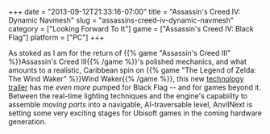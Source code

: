 +++
date = "2013-09-12T21:33:16-07:00"
title = "Assassin's Creed IV: Dynamic Navmesh"
slug = "assassins-creed-iv-dynamic-navmesh"
category = ["Looking Forward To It"]
game = ["Assassin's Creed IV: Black Flag"]
platform = ["PC"]
+++

As stoked as I am for the return of {{% game "Assassin's Creed III" %}}Assassin's Creed III{{% /game %}}'s polished mechanics, and what amounts to a realistic, Caribbean spin on {{% game "The Legend of Zelda: The Wind Waker" %}}Wind Waker{{% /game %}}, this new <a href="http://www.joystiq.com/2013/09/12/assassins-creed-4-black-flag-trailer-shows-tech-under-the-deck/">technology trailer</a> has me <i>even more</i> pumped for Black Flag -- and for games beyond it.  Between the real-time lighting techniques and the engine's capabiilty to assemble <i>moving parts</i> into a navigable, AI-traversable level, AnvilNext is setting some very exciting stages for Ubisoft games in the coming hardware generation.